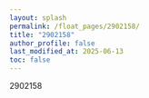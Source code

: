 ```yaml
---
layout: splash
permalink: /float_pages/2902158/
title: "2902158"
author_profile: false
last_modified_at: 2025-06-13
toc: false
---
```

 
2902158
